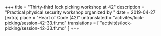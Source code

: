 +++
title = "Thirty-third lock picking workshop at 42"
description = "Practical physical security workshop organized by "
date = 2019-04-27
[extra]
place = "Heart of Code (42)"
untranslated = "activités/lock-picking/session-42-33.fr.md"
translations = [
    "activités/lock-picking/session-42-33.fr.md"
]
+++
